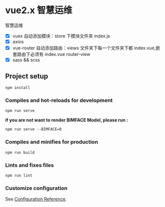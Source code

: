 # vue2.x 智慧运维

智慧运维

- [x] vuex 自动添加模块：store 下模块文件夹 index.js
- [x] axios
- [x] vue-router 自动添加路由：views 文件夹下每一个文件夹下都 index.vue,嵌套路由下必须有 index.vue router-view
- [x] sass && scss

## Project setup

```
npm install
```

### Compiles and hot-reloads for development

```
npm run serve
```

**if you are not want to render BIMFACE Model, please run :**

```
npm run serve --BIMFACE=0
```

### Compiles and minifies for production

```
npm run build
```

### Lints and fixes files

```
npm run lint
```

### Customize configuration

See [Configuration Reference](https://cli.vuejs.org/config/).
